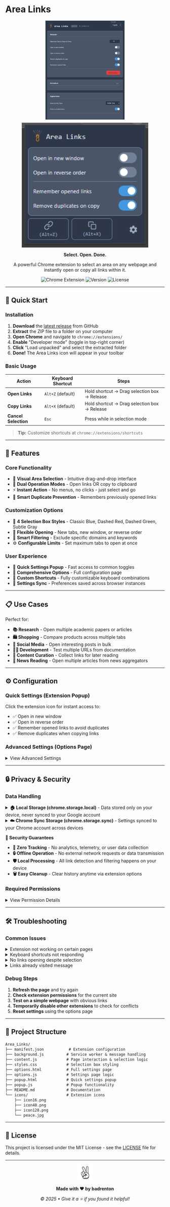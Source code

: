 # Area Links

<div align="center">
  <div style="display: flex; justify-content: center; align-items: center; gap: 10px; flex-wrap: wrap;">
    <img src="https://raw.githubusercontent.com/le0booba/Area_Links/refs/heads/main/screen-options-1.png" alt="Area Links Screenshot 1" width="250"/>
    <img src="https://raw.githubusercontent.com/le0booba/Area_Links/refs/heads/main/screen-options-2.png" alt="Area Links Screenshot 2" width="400"/>
  </div>
  
  **Select. Open. Done.**
  
  A powerful Chrome extension to select an area on any webpage and instantly open or copy all links within it.

  ![Chrome Extension](https://img.shields.io/badge/Chrome-Extension-blue?logo=googlechrome)
  ![Version](https://img.shields.io/badge/Version-1.6.5-green)
  ![License](https://img.shields.io/badge/License-MIT-blue)
</div>

---

## 🚀 Quick Start

### Installation

1. **Download** the [latest release](https://github.com/le0booba/Area_Links/releases/latest) from GitHub
2. **Extract** the ZIP file to a folder on your computer
3. **Open Chrome** and navigate to `chrome://extensions/`
4. **Enable** "Developer mode" (toggle in top-right corner)
5. **Click** "Load unpacked" and select the extracted folder
6. **Done!** The Area Links icon will appear in your toolbar

### Basic Usage

| Action | Keyboard Shortcut | Steps |
|--------|------------------|-------|
| **Open Links** | `Alt+Z` (default) | Hold shortcut → Drag selection box → Release |
| **Copy Links** | `Alt+X` (default) | Hold shortcut → Drag selection box → Release |
| **Cancel Selection** | `Esc` | Press while in selection mode |

> **Tip:** Customize shortcuts at `chrome://extensions/shortcuts`

---

## 🌟 Features

### Core Functionality
- 🎯 **Visual Area Selection** - Intuitive drag-and-drop interface
- 🚀 **Dual Operation Modes** - Open links OR copy to clipboard
- ⚡ **Instant Action** - No menus, no clicks - just select and go
- 🔄 **Smart Duplicate Prevention** - Remembers previously opened links

### Customization Options
- 🎨 **4 Selection Box Styles** - Classic Blue, Dashed Red, Dashed Green, Subtle Gray
- 📂 **Flexible Opening** - New tabs, new window, or reverse order
- 🚫 **Smart Filtering** - Exclude specific domains and keywords
- ⚙️ **Configurable Limits** - Set maximum tabs to open at once

### User Experience
- 📱 **Quick Settings Popup** - Fast access to common toggles
- 🔧 **Comprehensive Options** - Full configuration page
- 🎹 **Custom Shortcuts** - Fully customizable keyboard combinations
- 💾 **Settings Sync** - Preferences saved across browser instances

---

## 📋 Use Cases

Perfect for:
- **📚 Research** - Open multiple academic papers or articles
- **🛍️ Shopping** - Compare products across multiple tabs
- **📱 Social Media** - Open interesting posts in bulk
- **👨‍💻 Development** - Test multiple URLs from documentation
- **📖 Content Curation** - Collect links for later reading
- **📰 News Reading** - Open multiple articles from news aggregators

---

## ⚙️ Configuration

### Quick Settings (Extension Popup)
Click the extension icon for instant access to:
- ✅ Open in new window
- ✅ Open in reverse order  
- ✅ Remember opened links to avoid duplicates
- ✅ Remove duplicates when copying links

### Advanced Settings (Options Page)

<details>
<summary>View Advanced Settings</summary>

| Setting | Description | Example |
|---------|-------------|---------|
| **Excluded Domains** | Skip links from specific websites | `facebook.com, ads.google.com` |
| **Excluded Words** | Ignore links containing keywords | `login, logout, unsubscribe` |
| **Tab Limit** | Maximum tabs opened simultaneously | `1-50` (default: 15) |
| **Selection Style** | Visual appearance of selection box | 4 styles available |
| **History Management** | Remember opened links to prevent duplicates | ✅ Enabled by default |

</details>

---

## 🔒 Privacy & Security

### Data Handling

<details>
<summary><strong>🏠 Local Storage (chrome.storage.local)</strong> - Data stored only on your device, never synced to your Google account</summary>

- **Link History** - URLs you've previously opened (up to 15 links)
- **History Preferences** - Whether to remember opened links (`useHistory`)
- **Copy Settings** - Remove duplicates when copying links (`checkDuplicatesOnCopy`)
</details>

<details>
<summary><strong>☁️ Chrome Sync Storage (chrome.storage.sync)</strong> - Settings synced to your Chrome account across devices</summary>

- **Excluded Domains** - Websites to skip (`excludedDomains`)
- **Excluded Words** - Keywords to filter out (`excludedWords`)
- **Tab Limits** - Maximum tabs to open (`tabLimit`)
- **Visual Settings** - Selection box style (`selectionStyle`)
- **Opening Behavior** - New window preference (`openInNewWindow`)
- **Order Settings** - Reverse link order (`reverseOrder`)
</details>

**🔐 Security Guarantees**
- **🚫 Zero Tracking** - No analytics, telemetry, or user data collection
- **🔒 Offline Operation** - No external network requests or data transmission
- **🛡️ Local Processing** - All link detection and filtering happens on your device
- **🗑️ Easy Cleanup** - Clear history anytime via extension options

### Required Permissions

<details>
<summary>View Permission Details</summary>

| Permission | Purpose |
|------------|---------|
| `storage` | Save your preferences and link history locally |
| `tabs` | Create new tabs and manage browser windows |
| `scripting` | Inject the selection interface into web pages |
| `<all_urls>` | Enable functionality on all websites you visit |

*We only request permissions essential for core functionality.*

</details>

---

## 🛠️ Troubleshooting

### Common Issues

<details>
<summary>Extension not working on certain pages</summary>

**Problem:** Area Links doesn't respond on some pages.

**Solution:** The extension cannot work on Chrome's internal pages like:
- `chrome://` pages (settings, extensions, etc.)
- Chrome Web Store
- New Tab page
- Some restricted websites

**Workaround:** Navigate to a regular website and try again.
</details>

<details>
<summary>Keyboard shortcuts not responding</summary>

**Problem:** Alt+Z or Alt+X shortcuts don't work.

**Solutions:**
1. Check for shortcut conflicts at `chrome://extensions/shortcuts`
2. Ensure the extension is enabled
3. Try on a different website
4. Refresh the page and try again
</details>

<details>
<summary>No links opening despite selection</summary>

**Problem:** Selection works but no tabs open.

**Solutions:**
1. Verify your selection covers actual clickable links
2. Check if tab limit is reached (increase in settings)
3. Ensure popup blockers aren't interfering
4. Check if links are filtered by your exclusion rules
</details>

<details>
<summary>Links already visited message</summary>

**Problem:** Extension says "links already visited" but you want to open them again.

**Solutions:**
1. Click the extension icon → uncheck "Remember opened links"
2. Go to Options → click "Clear History"
3. Disable history feature temporarily
</details>

### Debug Steps
1. **Refresh the page** and try again
2. **Check extension permissions** for the current site
3. **Test on a simple webpage** with obvious links
4. **Temporarily disable other extensions** to check for conflicts
5. **Reset settings** using the options page

---

## 📁 Project Structure

```
Area_Links/
├── manifest.json           # Extension configuration
├── background.js          # Service worker & message handling  
├── content.js             # Page interaction & selection logic
├── styles.css             # Selection box styling
├── options.html           # Full settings page
├── options.js             # Settings page logic
├── popup.html             # Quick settings popup
├── popup.js               # Popup functionality
├── README.md              # Documentation
└── icons/                 # Extension icons
    ├── icon16.png
    ├── icon48.png
    ├── icon128.png
    └── peace.jpg
```

---

## 📝 License

This project is licensed under the MIT License - see the [LICENSE](LICENSE) file for details.

---

<div align="center">
  <img src="icons/peace.jpg" width="50" alt="Peace" />
  
  **Made with ❤️ by badrenton**
  
  *© 2025 • Give it a ⭐ if you found it helpful!*
</div>
